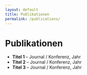```yaml
---
layout: default
title: Publikationen
permalink: /publications/
---
```



# Publikationen


- **Titel 1** – Journal / Konferenz, Jahr
- **Titel 2** – Journal / Konferenz, Jahr
- **Titel 3** – Journal / Konferenz, Jahr
